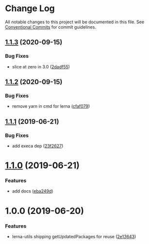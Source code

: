 # Change Log

All notable changes to this project will be documented in this file.
See [Conventional Commits](https://conventionalcommits.org) for commit guidelines.

<a name="1.1.3"></a>
## [1.1.3](https://github.com/projects/DavideDaniel/repos/oss-projects/compare/diff?targetBranch=refs%2Ftags%2Flerna-utils@1.1.2&sourceBranch=refs%2Ftags%2Flerna-utils@1.1.3) (2020-09-15)


### Bug Fixes

* slice at zero in 3.0 ([2dadf55](https://github.com/projects/DavideDaniel/repos/oss-projects/commits/2dadf55))




<a name="1.1.2"></a>
## [1.1.2](https://github.com/projects/DavideDaniel/repos/oss-projects/compare/diff?targetBranch=refs%2Ftags%2Flerna-utils@1.1.1&sourceBranch=refs%2Ftags%2Flerna-utils@1.1.2) (2020-09-15)


### Bug Fixes

* remove yarn in cmd for lerna ([cfaf079](https://github.com/projects/DavideDaniel/repos/oss-projects/commits/cfaf079))




<a name="1.1.1"></a>
## [1.1.1](https://github.com/projects/DavideDaniel/repos/oss-projects/compare/diff?targetBranch=refs%2Ftags%2Flerna-utils@1.1.0&sourceBranch=refs%2Ftags%2Flerna-utils@1.1.1) (2019-06-21)


### Bug Fixes

* add execa dep ([23f2627](https://github.com/projects/DavideDaniel/repos/oss-projects/commits/23f2627))




<a name="1.1.0"></a>
# [1.1.0](https://github.com/projects/DavideDaniel/repos/oss-projects/compare/diff?targetBranch=refs%2Ftags%2Flerna-utils@1.0.0&sourceBranch=refs%2Ftags%2Flerna-utils@1.1.0) (2019-06-21)


### Features

* add docs ([eba249d](https://github.com/projects/DavideDaniel/repos/oss-projects/commits/eba249d))




<a name="1.0.0"></a>
# 1.0.0 (2019-06-20)


### Features

* lerna-utils shipping getUpdatedPackages for reuse ([2e13643](https://github.com/projects/DavideDaniel/repos/oss-projects/commits/2e13643))
